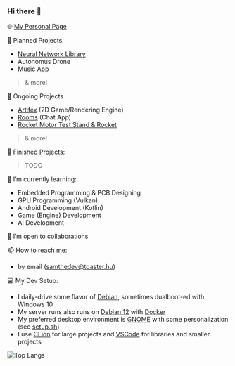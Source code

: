 ### Hi there 👋

🌐 [My Personal Page](https://samthedev.toaster.hu)

📝 Planned Projects:
- [Neural Network Library](https://github.com/samthedev32/Neural-Networks)
- Autonomus Drone
- Music App
> & more!

🔭 Ongoing Projects
- [Artifex](https://github.com/samthedev32/Artifex) (2D Game/Rendering Engine)
- [Rooms](https://github.com/samthedev32/Rooms) (Chat App)
- [Rocket Motor Test Stand & Rocket](https://agac.toaster.hu)
> & more!
<!-- - [Game Engine](https://github.com/samthedev32/Graphite) (and [Physics Engine](https://github.com/samthedev32/Carbon)) -->

🏁 Finished Projects:
> TODO

🌱 I’m currently learning:
- Embedded Programming & PCB Designing
- GPU Programming (Vulkan)
- Android Development (Kotlin)
- Game (Engine) Development
- AI Development

👯 I’m open to collaborations

📫 How to reach me:
- by email (samthedev@toaster.hu)

💻 My Dev Setup:
- I daily-drive some flavor of [Debian](https://www.debian.org), sometimes dualboot-ed with Windows 10
- My server runs also runs on [Debian 12](https://www.debian.org) with [Docker](https://www.docker.com/)
- My preferred desktop environment is [GNOME](https://www.gnome.org/) with some personalization (see [setup.sh](../setup.sh))
- I use [CLion](https://www.jetbrains.com/clion/) for large projects and [VSCode]([https://code.visualstudio.com/]) for libraries and smaller projects

![Top Langs](https://github-readme-stats.vercel.app/api/top-langs/?username=samthedev32&layout=compact)
